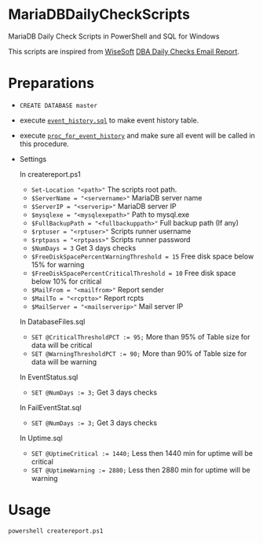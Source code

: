 # MariaDBDailyCheckScripts
MariaDB Daily Check Scripts in PowerShell and SQL for Windows

This scripts are inspired from [WiseSoft](http://www.wisesoft.co.uk/) [DBA Daily Checks Email Report](http://www.wisesoft.co.uk/articles/dba_daily_checks_email_report.aspx).

# Preparations
- `CREATE DATABASE master`
- execute [`event_history.sql`](https://raw.githubusercontent.com/sujunmin/MariaDBDailyCheckScripts/master/prep/event_history.sql) to make event history table.
- execute [`proc_for_event_history`](https://raw.githubusercontent.com/sujunmin/MariaDBDailyCheckScripts/master/prep/proc_for_event_history.sql) and make sure all event will be called in this procedure.
- Settings
    
  In createreport.ps1
  - `Set-Location "<path>"` The scripts root path.
  - `$ServerName = "<servername>"` MariaDB server name
  - `$ServerIP = "<serverip>"` MariaDB server IP
  - `$mysqlexe = "<mysqlexepath>"` Path to mysql.exe
  - `$FullBackupPath = "<fullbackuppath>"` Full backup path (If any)
  - `$rptuser = "<rptuser>"` Scripts runner username
  - `$rptpass = "<rptpass>"` Scripts runner password
  - `$NumDays = 3` Get 3 days checks
  - `$FreeDiskSpacePercentWarningThreshold = 15` Free disk space below 15% for warning
  - `$FreeDiskSpacePercentCriticalThreshold = 10` Free disk space below 10% for critical
  - `$MailFrom = "<mailfrom>"` Report sender
  - `$MailTo = "<rcptto>"` Report rcpts
  - `$MailServer = "<mailserverip>"` Mail server IP

  In DatabaseFiles.sql
  - `SET @CriticalThresholdPCT := 95;` More than 95% of Table size for data will be critical 
  - `SET @WarningThresholdPCT := 90;` More than 90% of Table size for data will be warning

  In EventStatus.sql
  - `SET @NumDays := 3;` Get 3 days checks

  In FailEventStat.sql
  - `SET @NumDays := 3;` Get 3 days checks

  In Uptime.sql 
  - `SET @UptimeCritical := 1440;` Less then 1440 min for uptime will be critical
  - `SET @UptimeWarning := 2880;` Less then 2880 min for uptime will be warning
  
# Usage

`powershell createreport.ps1`




